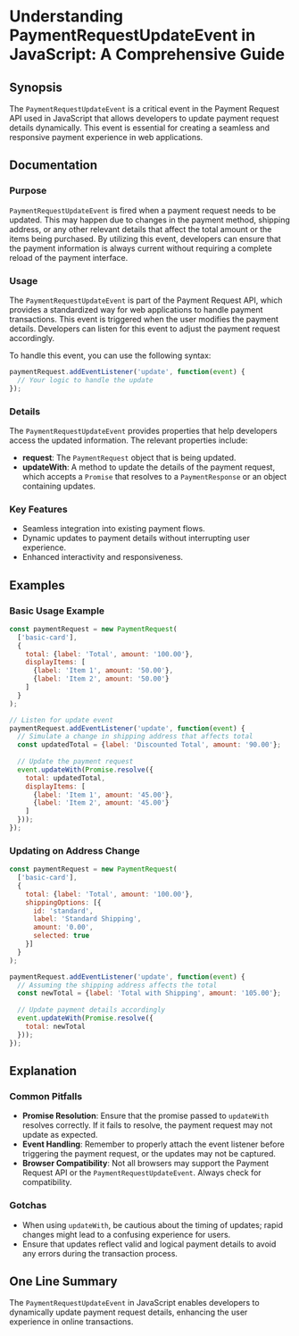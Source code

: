 <!--
Meta Description: # Understanding PaymentRequestUpdateEvent in JavaScript: A Comprehensive Guide ## Synopsis The `PaymentRequestUpdateEvent` is a critical event in the ...
Meta Keywords: payment, event, request, update, total
-->

# Understanding PaymentRequestUpdateEvent in JavaScript: A Comprehensive Guide

## Synopsis
The `PaymentRequestUpdateEvent` is a critical event in the Payment Request API used in JavaScript that allows developers to update payment request details dynamically. This event is essential for creating a seamless and responsive payment experience in web applications.

## Documentation

### Purpose
`PaymentRequestUpdateEvent` is fired when a payment request needs to be updated. This may happen due to changes in the payment method, shipping address, or any other relevant details that affect the total amount or the items being purchased. By utilizing this event, developers can ensure that the payment information is always current without requiring a complete reload of the payment interface.

### Usage
The `PaymentRequestUpdateEvent` is part of the Payment Request API, which provides a standardized way for web applications to handle payment transactions. This event is triggered when the user modifies the payment details. Developers can listen for this event to adjust the payment request accordingly.

To handle this event, you can use the following syntax:

```javascript
paymentRequest.addEventListener('update', function(event) {
  // Your logic to handle the update
});
```

### Details
The `PaymentRequestUpdateEvent` provides properties that help developers access the updated information. The relevant properties include:

- **request**: The `PaymentRequest` object that is being updated.
- **updateWith**: A method to update the details of the payment request, which accepts a `Promise` that resolves to a `PaymentResponse` or an object containing updates.

### Key Features
- Seamless integration into existing payment flows.
- Dynamic updates to payment details without interrupting user experience.
- Enhanced interactivity and responsiveness.

## Examples

### Basic Usage Example
```javascript
const paymentRequest = new PaymentRequest(
  ['basic-card'],
  {
    total: {label: 'Total', amount: '100.00'},
    displayItems: [
      {label: 'Item 1', amount: '50.00'},
      {label: 'Item 2', amount: '50.00'}
    ]
  }
);

// Listen for update event
paymentRequest.addEventListener('update', function(event) {
  // Simulate a change in shipping address that affects total
  const updatedTotal = {label: 'Discounted Total', amount: '90.00'};
  
  // Update the payment request
  event.updateWith(Promise.resolve({
    total: updatedTotal,
    displayItems: [
      {label: 'Item 1', amount: '45.00'},
      {label: 'Item 2', amount: '45.00'}
    ]
  }));
});
```

### Updating on Address Change
```javascript
const paymentRequest = new PaymentRequest(
  ['basic-card'],
  {
    total: {label: 'Total', amount: '100.00'},
    shippingOptions: [{
      id: 'standard',
      label: 'Standard Shipping',
      amount: '0.00',
      selected: true
    }]
  }
);

paymentRequest.addEventListener('update', function(event) {
  // Assuming the shipping address affects the total
  const newTotal = {label: 'Total with Shipping', amount: '105.00'};
  
  // Update payment details accordingly
  event.updateWith(Promise.resolve({
    total: newTotal
  }));
});
```

## Explanation
### Common Pitfalls
- **Promise Resolution**: Ensure that the promise passed to `updateWith` resolves correctly. If it fails to resolve, the payment request may not update as expected.
- **Event Handling**: Remember to properly attach the event listener before triggering the payment request, or the updates may not be captured.
- **Browser Compatibility**: Not all browsers may support the Payment Request API or the `PaymentRequestUpdateEvent`. Always check for compatibility.

### Gotchas
- When using `updateWith`, be cautious about the timing of updates; rapid changes might lead to a confusing experience for users.
- Ensure that updates reflect valid and logical payment details to avoid any errors during the transaction process.

## One Line Summary
The `PaymentRequestUpdateEvent` in JavaScript enables developers to dynamically update payment request details, enhancing the user experience in online transactions.